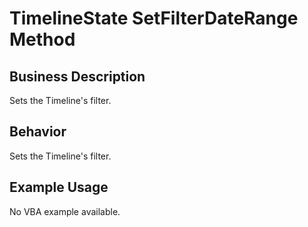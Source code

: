 # TimelineState SetFilterDateRange Method

## Business Description
Sets the Timeline's filter.

## Behavior
Sets the Timeline's filter.

## Example Usage
No VBA example available.